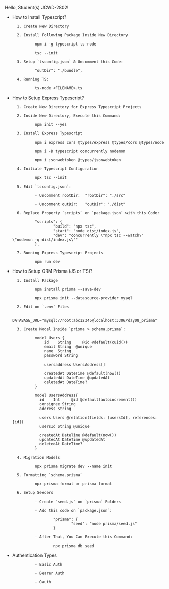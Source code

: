 Hello, Student(s) JCWD-2802!

+ How to Install Typescript?

        1. Create New Directory 
    
        2. Install Following Package Inside New Directory

                npm i -g typescript ts-node

                tsc --init

        3. Setup `tsconfig.json` & Uncomment this Code: 
    
                "outDir": "./bundle",
    
        4. Running TS:
  
                ts-node <FILENAME>.ts



+ How to Setup Express Typescript?

        1. Create New Directory for Express Typescript Projects

        2. Inside New Directory, Execute this Command:

                npm init --yes

        3. Install Express Typescript

                npm i express cors @types/express @types/cors @types/node

                npm i -D typescript concurrently nodemon

                npm i jsonwebtoken @types/jsonwebtoken

        4. Initiate Typescript Configuration

                npx tsc --init
  
        5. Edit `tsconfig.json`:
                
                - Uncomment rootDir:  "rootDir": "./src"
                
                - Uncomment outDir:   "outDir": "./dist"
        
        6. Replace Property `scripts` on `package.json` with this Code:
    
                "scripts": {
                        "build": "npx tsc",
                        "start": "node dist/index.js",
                        "dev": "concurrently \"npx tsc --watch\" \"nodemon -q dist/index.js\""
                },

        7. Running Express Typescript Projects
  
                npm run dev



+ How to Setup ORM Prisma (JS or TS)?

        1. Install Package

                npm install prisma --save-dev

                npx prisma init --datasource-provider mysql

        2. Edit on `.env` Files

                DATABASE_URL="mysql://root:abc12345@localhost:3306/day08_prisma"

        3. Create Model Inside `prisma > schema.prisma`:
   
                model Users {
                    id    String     @id @default(cuid())
                    email String  @unique
                    name  String
                    password String
                  
                    usersaddress UsersAddress[]
                  
                    createdAt DateTime @default(now()) 
                    updatedAt DateTime @updatedAt 
                    deletedAt DateTime?
                }
          
                model UsersAddress{
                  id    Int     @id @default(autoincrement())
                  consignee String 
                  address String
                
                  users Users @relation(fields: [usersId], references: [id])
                  usersId String @unique  
                
                  createdAt DateTime @default(now()) 
                  updatedAt DateTime @updatedAt 
                  deletedAt DateTime?
                }

        4. Migration Models

                npx prisma migrate dev --name init

        5. Formatting `schema.prisma`

                npx prisma format or prisma format

        6. Setup Seeders

                - Create `seed.js` on `prisma` Folders

                - Add this code on `package.json`:
                
                        "prisma": {
                                "seed": "node prisma/seed.js"
                        }

                - After That, You Can Execute this Command:

                        npx prisma db seed

+ Authentication Types
                
                - Basic Auth

                - Bearer Auth

                - Oauth